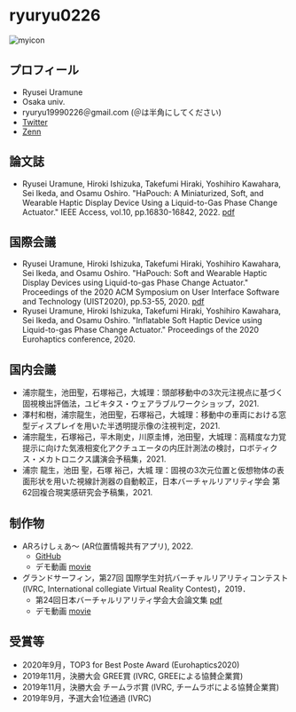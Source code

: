 # ryuryu0226

![myicon](https://pbs.twimg.com/profile_images/1142098706176466944/NTaaVEEK.jpg_bigger)

## プロフィール
* Ryusei Uramune
* Osaka univ.
* ryuryu19990226＠gmail.com (＠は半角にしてください)
* [Twitter](https://twitter.com/ryuryu19990226)
* [Zenn](https://zenn.dev/ryuryu)
<!-- * [GitHub](https://github.com/ryuryu0226) -->

## 論文誌
* Ryusei Uramune, Hiroki Ishizuka, Takefumi Hiraki, Yoshihiro Kawahara, Sei Ikeda, and Osamu Oshiro. "HaPouch: A Miniaturized, Soft, and Wearable Haptic Display Device Using a Liquid-to-Gas Phase Change Actuator." IEEE Access, vol.10, pp.16830-16842, 2022. [pdf](https://ieeexplore.ieee.org/document/9674885)

## 国際会議
* Ryusei Uramune, Hiroki Ishizuka, Takefumi Hiraki, Yoshihiro Kawahara, Sei Ikeda, and Osamu Oshiro. "HaPouch: Soft and Wearable Haptic Display Devices using Liquid-to-gas Phase Change Actuator." Proceedings of the 2020 ACM Symposium on User Interface Software and Technology (UIST2020), pp.53-55, 2020. [pdf](https://dl.acm.org/doi/10.1145/3379350.3416183)
* Ryusei Uramune, Hiroki Ishizuka, Takefumi Hiraki, Yoshihiro Kawahara, Sei Ikeda, and Osamu Oshiro. "Inflatable Soft Haptic Device using Liquid-to-gas Phase Change Actuator." Proceedings of the 2020 Eurohaptics conference, 2020.

## 国内会議
* 浦宗龍生，池田聖，石塚裕己，大城理：頭部移動中の3次元注視点に基づく固視検出評価法，ユビキタス・ウェアラブルワークショップ，2021.
* 澤村和樹，浦宗龍生，池田聖，石塚裕己，大城理：移動中の車両における窓型ディスプレイを用いた半透明提示像の注視判定，2021.
* 浦宗龍生，石塚裕己，平木剛史，川原圭博，池田聖，大城理：高精度な力覚提示に向けた気液相変化アクチュエータの内圧計測法の検討，ロボティクス・メカトロニクス講演会予稿集，2021.
* 浦宗 龍生，池田 聖，石塚 裕己，大城 理：固視の3次元位置と仮想物体の表面形状を用いた視線計測器の自動較正，日本バーチャルリアリティ学会 第62回複合現実感研究会予稿集，2021.

## 制作物
* ARろけしぇあ～ (AR位置情報共有アプリ), 2022.
  * [GitHub](https://github.com/ryuryu0226/ARLocationSharing)
  * デモ動画 [movie](https://youtube.com/shorts/zdm9VKwe08s?feature=share)
* グランドサーフィン，第27回 国際学生対抗バーチャルリアリティコンテスト (IVRC, International collegiate Virtual Reality Contest)，2019．
  * 第24回日本バーチャルリアリティ学会大会論文集 [pdf](http://conference.vrsj.org/ac2019/program/common/doc/pdf/6B-10.pdf)
  * デモ動画 [movie](https://www.youtube.com/watch?v=KmB_KYzaF6Q)

## 受賞等
* 2020年9月，TOP3 for Best Poste Award (Eurohaptics2020)
* 2019年11月，決勝大会 GREE賞 (IVRC, GREEによる協賛企業賞)
* 2019年11月，決勝大会 チームラボ賞 (IVRC, チームラボによる協賛企業賞)
* 2019年9月，予選大会1位通過 (IVRC)
